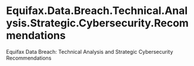 # Equifax.Data.Breach.Technical.Analysis.Strategic.Cybersecurity.Recommendations
Equifax Data Breach: Technical Analysis and Strategic Cybersecurity Recommendations
